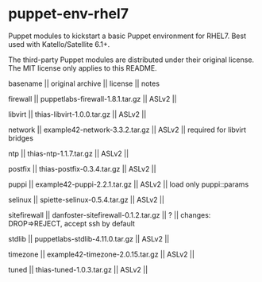 # puppet-env-rhel7
Puppet modules to kickstart a basic Puppet environment for RHEL7. Best used with Katello/Satellite 6.1+.

The third-party Puppet modules are distributed under their original license.
The MIT license only applies to this README.

basename     || original archive                    || license || notes

firewall     || puppetlabs-firewall-1.8.1.tar.gz    || ASLv2   ||

libvirt      || thias-libvirt-1.0.0.tar.gz          || ASLv2   || 

network      || example42-network-3.3.2.tar.gz      || ASLv2   || required for libvirt bridges

ntp          || thias-ntp-1.1.7.tar.gz              || ASLv2   ||

postfix      || thias-postfix-0.3.4.tar.gz          || ASLv2   ||

puppi        || example42-puppi-2.2.1.tar.gz        || ASLv2   || load only puppi::params

selinux      || spiette-selinux-0.5.4.tar.gz        || ASLv2   ||

sitefirewall || danfoster-sitefirewall-0.1.2.tar.gz || ?       || changes: DROP=>REJECT, accept ssh by default

stdlib       || puppetlabs-stdlib-4.11.0.tar.gz     || ASLv2   ||

timezone     || example42-timezone-2.0.15.tar.gz    || ASLv2   ||

tuned        || thias-tuned-1.0.3.tar.gz            || ASLv2   ||

